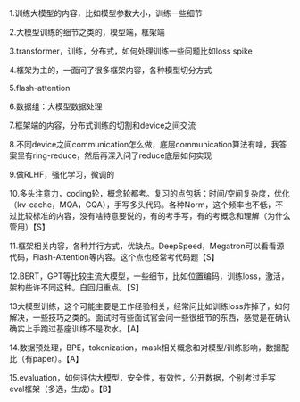 1.训练大模型的内容，比如模型参数大小，训练一些细节

2.大模型训练的细节之类的，模型端，框架端

3.transformer，训练，分布式，如何处理训练一些问题比如loss spike

4.框架为主的，一面问了很多框架内容，各种模型切分方式

5.flash-attention

6.数据组：大模型数据处理

7.框架端的内容，分布式训练的切割和device之间交流

8.不同device之间communication怎么做，底层communication算法有啥，我答案里有ring-reduce，然后再深入问了reduce底层如何实现

9.做RLHF，强化学习，微调的

10.多头注意力，coding轮，概念轮都考。复习的点包括：时间/空间复杂度，优化（kv-cache，MQA，GQA），手写多头代码。各种Norm，这个频率也不低，不过比较标准的内容，没有啥特意要说的，有的考手写，有的考概念和理解（为什么管用）【S】

11.框架相关内容，各种并行方式，优缺点。DeepSpeed，Megatron可以看看源代码，Flash-Attention等内容。这个点也经常考代码题【S】

12.BERT，GPT等比较主流大模型，一些细节，比如位置编码，训练loss，激活，架构些许不同这种。自回归重点。【S】

13大模型训练，这个可能主要是工作经验相关，经常问比如训练loss炸掉了，如何解决，一些技巧之类的。面试时有些面试官会问一些很细节的东西，感觉是在确认确实上手跑过基座训练不是吹水。【A】

14.数据预处理，BPE，tokenization，mask相关概念和对模型/训练影响，数据配比（有paper）。【A】

15.evaluation，如何评估大模型，安全性，有效性，公开数据，个别考过手写eval框架（多选，生成）。【B】